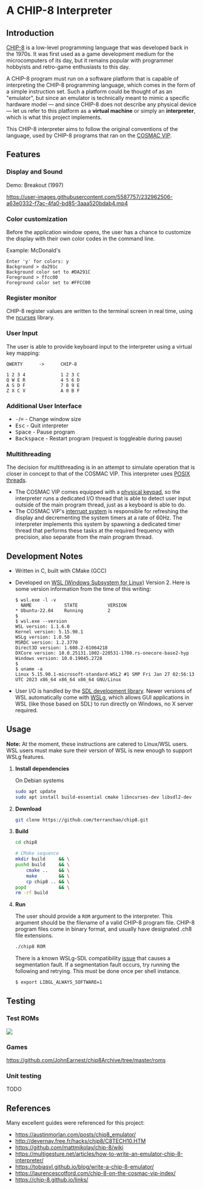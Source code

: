 
# A CHIP-8 Interpreter

## Introduction

[CHIP-8](https://en.wikipedia.org/wiki/CHIP-8) is a low-level programming
language that was developed back in the 1970s. It was first used as a game
development medium for the microcomputers of its day, but it remains popular
with programmer hobbyists and retro-game enthusiasts to this day.

A CHIP-8 program must run on a software platform that is capable of interpreting
the CHIP-8 programming language, which comes in the form of a simple instruction
set. Such a platform could be thought of as an "emulator", but since an emulator
is technically meant to mimic a specific hardware model — and since CHIP-8 does
not describe any physical device — let us refer to this platform as a **virtual
machine** or simply an **interpreter**, which is what this project implements.

This CHIP-8 interpreter aims to follow the original conventions of the language,
used by CHIP-8 programs that ran on the
[COSMAC VIP](https://en.wikipedia.org/wiki/COSMAC_VIP).

## Features

### Display and Sound

Demo: Breakout (1997)

https://user-images.githubusercontent.com/5587757/232962506-a63e0332-f7ac-4fa0-bd85-3aaa520bdab4.mp4

### Color customization

Before the application window opens, the user has a chance to customize the
display with their own color codes in the command line.

Example: McDonald's

```
Enter 'y' for colors: y
Background > da291c
Background color set to #DA291C
Foreground > ffcc00
Foreground color set to #FFCC00
```

### Register monitor

CHIP-8 register values are written to the terminal screen in real time, using
the [ncurses](https://en.wikipedia.org/wiki/Ncurses) library.

### User Input

The user is able to provide keyboard input to the interpreter using a virtual
key mapping:

```
QWERTY      ->      CHIP-8

1 2 3 4             1 2 3 C
Q W E R             4 5 6 D
A S D F             7 8 9 E
Z X C V             A 0 B F
```

### Additional User Interface

- <kbd>-</kbd>/<kbd>=</kbd> - Change window size
- <kbd>Esc</kbd> - Quit interpreter
- <kbd>Space</kbd> - Pause program
- <kbd>Backspace</kbd> - Restart program (request is toggleable during pause)

### Multithreading

The decision for multithreading is in an attempt to simulate operation that is
closer in concept to that of the COSMAC VIP. This interpreter uses
[POSIX threads](https://en.wikipedia.org/wiki/Pthreads).

- The COSMAC VIP comes equipped with a
[physical keypad](https://laurencescotford.com/chip-8-on-the-cosmac-vip-keyboard-input/),
so the interpreter runs a dedicated I/O thread that is able to detect user
input outside of the main program thread, just as a keyboard is able to do.
- The COSMAC VIP's
[interrupt system](https://laurencescotford.com/chip-8-on-the-cosmac-vip-interrupts/)
is responsible for refreshing the display and decrementing the system timers at
a rate of 60Hz. The interpreter implements this system by spawning a dedicated
timer thread that performs these tasks at the required frequency with precision,
also separate from the main program thread.

## Development Notes

- Written in C, built with CMake (GCC)

- Developed on
[WSL (Windows Subsystem for Linux)](https://en.wikipedia.org/wiki/Windows_Subsystem_for_Linux)
Version 2. Here is some version information from the time of this writing:

    ```
    $ wsl.exe -l -v
      NAME            STATE           VERSION
    * Ubuntu-22.04    Running         2
    $
    $ wsl.exe --version
    WSL version: 1.1.6.0
    Kernel version: 5.15.90.1
    WSLg version: 1.0.50
    MSRDC version: 1.2.3770
    Direct3D version: 1.608.2-61064218
    DXCore version: 10.0.25131.1002-220531-1700.rs-onecore-base2-hyp
    Windows version: 10.0.19045.2728
    $
    $ uname -a
    Linux 5.15.90.1-microsoft-standard-WSL2 #1 SMP Fri Jan 27 02:56:13 UTC 2023 x86_64 x86_64 x86_64 GNU/Linux
    ```

- User I/O is handled by the
[SDL development library](https://www.libsdl.org/). Newer versions of WSL
automatically come with [WSLg](https://github.com/microsoft/wslg),
which allows GUI applications in WSL (like those based on SDL) to run directly
on Windows, no X server required.

## Usage

**Note:** At the moment, these instructions are catered to Linux/WSL users. WSL
users must make sure their version of WSL is new enough to support WSLg
features.

1. **Install dependencies**

    On Debian systems
    ```bash
    sudo apt update
    sudo apt install build-essential cmake libncurses-dev libsdl2-dev
    ```

2. **Download**

    ```bash
    git clone https://github.com/terranchao/chip8.git
    ```

3. **Build**

    ```bash
    cd chip8

    # CMake sequence
    mkdir build     && \
    pushd build     && \
        cmake ..    && \
        make        && \
        cp chip8 .. && \
    popd            && \
    rm -rf build
    ```

4. **Run**

    The user should provide a `ROM` argument to the interpreter. This argument
    should be the filename of a valid CHIP-8 program file. CHIP-8 program files
    come in binary format, and usually have designated .ch8 file extensions.
    ```bash
    ./chip8 ROM
    ```

    There is a known WSLg-SDL compatibility
    [issue](https://github.com/microsoft/wslg/issues/715) that causes a
    segmentation fault. If a segmentation fault occurs, try running the
    following and retrying. This must be done once per shell instance.
    ```bash
    $ export LIBGL_ALWAYS_SOFTWARE=1
    ```

## Testing

### Test ROMs

[<img src="https://user-images.githubusercontent.com/5587757/233194262-dff359aa-6ed8-4541-b15a-68e8b0fde6c0.png"/>](https://github.com/Timendus/chip8-test-suite)

### Games

https://github.com/JohnEarnest/chip8Archive/tree/master/roms

### Unit testing

TODO

## References

Many excellent guides were referenced for this project:

- https://austinmorlan.com/posts/chip8_emulator/
- http://devernay.free.fr/hacks/chip8/C8TECH10.HTM
- https://github.com/mattmikolay/chip-8/wiki
- https://multigesture.net/articles/how-to-write-an-emulator-chip-8-interpreter/
- https://tobiasvl.github.io/blog/write-a-chip-8-emulator/
- https://laurencescotford.com/chip-8-on-the-cosmac-vip-index/
- https://chip-8.github.io/links/
